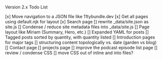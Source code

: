 Version 2.x Todo List

[x]  Move navigation to a JSON file like 11tybundle.dev
[x]  Get all pages using default.njk for layout
[x]  Search page
[]  rewrite _data/site.json as site.js
[]  Condense / reduce site metadata files into _data/site.js
[]  Page layout like Miriam (Summary, Hero, etc.)
[]  Expanded YAML for posts
[]  Tagged posts sorted by quantity, with quantity listed
[]  Introduction pages for major tags
[]  structuring content topologically vs. date (garden vs blog)
[]  Contact page
[]  projects page
[]  improve the podcast episode list page
[]  review / condense CSS
[]  move CSS out of inline and into files?